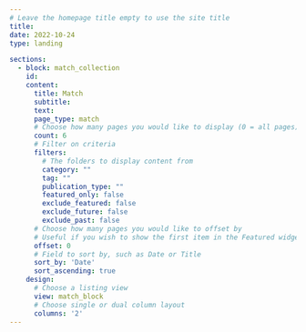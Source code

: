 ```yaml
---
# Leave the homepage title empty to use the site title
title:
date: 2022-10-24
type: landing

sections:
  - block: match_collection
    id:
    content:
      title: Match
      subtitle:
      text:
      page_type: match
      # Choose how many pages you would like to display (0 = all pages)
      count: 6
      # Filter on criteria
      filters:
        # The folders to display content from
        category: ""
        tag: ""
        publication_type: ""
        featured_only: false
        exclude_featured: false
        exclude_future: false
        exclude_past: false
      # Choose how many pages you would like to offset by
      # Useful if you wish to show the first item in the Featured widget
      offset: 0
      # Field to sort by, such as Date or Title
      sort_by: 'Date'
      sort_ascending: true
    design:
      # Choose a listing view
      view: match_block
      # Choose single or dual column layout
      columns: '2'
---
```


